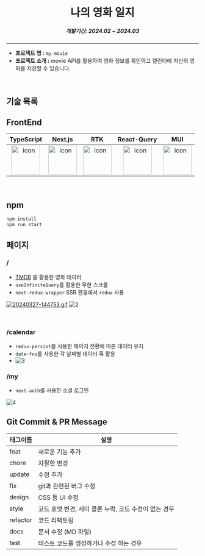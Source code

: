 <h1 align="center">나의 영화 일지</h1>

<h5 align="center">개발기간: 2024.02 ~ 2024.03</h5>

---

- **프로젝트 명 :** `my-movie`
- **프로젝트 소개 :** movie API를 활용하여 영화 정보를 확인하고 캘린더에 자신의 영화를 저장할 수 있습니다.
<!-- - **배포 링크 :** <a href='https://sidequest.co.kr' target='_blank'>Why-Community</a> -->

<br>

## 기술 목록

## FrontEnd

|                                                                                    TypeScript                                                                                     |                                                                                      Next.js                                                                                      |                                                                                  RTK                                                                                  |                                                                                React-Query                                                                                 |                                                                                 MUI                                                                                 |
| :-------------------------------------------------------------------------------------------------------------------------------------------------------------------------------: | :-------------------------------------------------------------------------------------------------------------------------------------------------------------------------------: | :-------------------------------------------------------------------------------------------------------------------------------------------------------------------: | :------------------------------------------------------------------------------------------------------------------------------------------------------------------------: | :-----------------------------------------------------------------------------------------------------------------------------------------------------------------: |
| <div style="display: flex; align-items: flex-start; justify-content: center;"><img src="https://cdn.simpleicons.org/typescript/3178C6" alt="icon" width="75" height="75" /></div> | <div style="display: flex; align-items: flex-start; justify-content: center;"><img src="https://cdn.simpleicons.org/nextdotjs/#61DAFB" alt="icon" width="75" height="75" /></div> | <div style="display: flex; align-items: flex-start; justify-content: center;"><img src="https://cdn.simpleicons.org/redux" alt="icon" width="75" height="75" /></div> | <div style="display: flex; align-items: flex-start; justify-content: center;"><img src="https://cdn.simpleicons.org/reactquery" alt="icon" width="75" height="75" /></div> | <div style="display: flex; align-items: flex-start; justify-content: center;"><img src="https://cdn.simpleicons.org/mui" alt="icon" width="75" height="75" /></div> |

<br />

## npm

```js
npm install
npm run start
```

## 페이지

### /

- [TMDB](https://developer.themoviedb.org/docs/getting-started) 를 활용한 영화 데이터
- `useInfiniteQuery`를 활용한 무한 스크롤
- `next-redux-wrapper` SSR 환경에서 `redux` 사용

[![20240327-144753.gif](https://i.postimg.cc/Y2JgTJv4/20240327-144753.gif)](https://postimg.cc/fkfJ9qjZ)
![2](https://github.com/choigirang/my-movie/assets/118104644/5f8f224f-5a04-4eff-ab24-9b452c86c0b7)

<br>

### /calendar

- `redux-persist`를 사용한 페이지 전환에 따른 데이터 유지
- `date-fns`를 사용한 각 날짜별 데이터 훅 활용
- ![3](https://github.com/choigirang/my-movie/assets/118104644/16946592-9473-41cc-8e8e-fba9f8d6126e)

### /my

- `next-auth`를 사용한 소셜 로그인

![4](https://github.com/choigirang/my-movie/assets/118104644/70cc9bf1-7e87-4778-aa85-89f35334f887)

## Git Commit & PR Message

| 태그이름 | 설명                                                  |
| -------- | ----------------------------------------------------- |
| feat     | 새로운 기능 추가                                      |
| chore    | 자잘한 변경                                           |
| update   | 수정 추가                                             |
| fix      | git과 관련된 버그 수정                                |
| design   | CSS 등 UI 수정                                        |
| style    | 코드 포맷 변경, 세미 콜론 누락, 코드 수정이 없는 경우 |
| refactor | 코드 리팩토링                                         |
| docs     | 문서 수정 (MD 파일)                                   |
| test     | 테스트 코드를 생성하거나 수정 하는 경우               |
